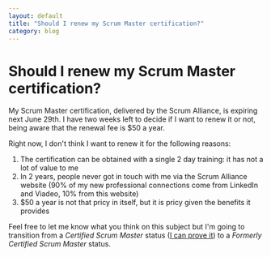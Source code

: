 ```yaml
---
layout: default
title: "Should I renew my Scrum Master certification?"
category: blog
---
```


# Should I renew my Scrum Master certification?

My Scrum Master certification, delivered by the Scrum Alliance, is expiring next June 29th. I have two weeks left to decide if I want to renew it or not, being aware that the renewal fee is $50 a year.

Right now, I don't think I want to renew it for the following reasons:

1. The certification can be obtained with a single 2 day training: it has not a lot of value to me
2. In 2 years, people never got in touch with me via the Scrum Alliance website (90% of my new professional connections come from LinkedIn and Viadeo, 10% from this website)
3. $50 a year is not that pricy in itself, but it is pricy given the benefits it provides

Feel free to let me know what you think on this subject but I'm going to transition from a *Certified Scrum Master* status ([I can prove it][certificate]) to a *Formerly Certified Scrum Master* status.

[certificate]: http://cdn.deadrooster.org/certified-scrum-master-mickael-flochlay.pdf
